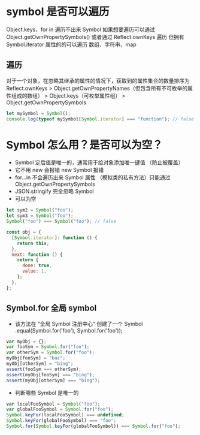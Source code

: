# symbol 是否可以遍历

Object.keys、for in 遍历不出来 Symbol
如果想要遍历可以通过 Object.getOwnPropertySymbols()
或者通过 Reflect.ownKeys 遍历
但拥有 Symbol.iterator 属性的的可以遍历
数组、字符串、map

## 遍历

对于一个对象，在忽略其继承的属性的情况下，获取到的属性集合的数量排序为
Reflect.ownKeys > Object.getOwnPropertyNames（但包含所有不可枚举的属性组成的数组） > Object.keys（可枚举属性组） > Object.getOwnPropertySymbols

```js
let mySymbol = Symbol();
console.log(typeof mySymbol[Symbol.iterator] === "function"); // false
```

# Symbol 怎么用？是否可以为空？

- Symbol 定后值是唯一的，通常用于给对象添加唯一键值 （防止被覆盖）
- 它不用 new 会报错 new Symbol 报错
- for...in 不会遍历出来 Symbol 属性 （模拟类的私有方法）只能通过 Object.getOwnPropertySymbols
- JSON.stringify 完全忽略 Symbol
- 可以为空

```js
let sym2 = Symbol("foo");
let sym3 = Symbol("foo");
Symbol("foo") === Symbol("foo"); // false
```

```js
const obj = {
  [Symbol.iterator]: function () {
    return this;
  },
  next: function () {
    return {
      done: true,
      value: 1,
    };
  },
};
```

## Symbol.for 全局 symbol

- 该方法在 “全局 Symbol 注册中心” 创建了一个 Symbol
  .equal(Symbol.for('foo'), Symbol.for('foo'));

```js
var myObj = {};
var fooSym = Symbol.for("foo");
var otherSym = Symbol.for("foo");
myObj[fooSym] = "baz";
myObj[otherSym] = "bing";
assert(fooSym === otherSym);
assert(myObj[fooSym] === "bing");
assert(myObj[otherSym] === "bing");
```

- 判断哪些 Symbol 是唯一的

```js
var localFooSymbol = Symbol("foo");
var globalFooSymbol = Symbol.for("foo");
Symbol.keyFor(localFooSymbol) === undefined;
Symbol.keyFor(globalFooSymbol) === "foo";
Symbol.for(Symbol.keyFor(globalFooSymbol)) === Symbol.for("foo");
```
